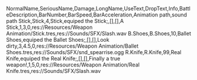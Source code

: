 NormalName,SeriousName,Damage,LongName,UseText,DropText,Info,BattleDescription,BarNumber,BarSpeed,BarAcceleration,Animation path,sound path
Stick,Stick,4,Stick,equiped the Stick;,[],[],A Stick,1,3,0,res://Resources/Weapon Animation/Stick.tres,res://Sounds/SFX/Slash.wav
B.Shoes,B.Shoes,10,Ballet Shoes,equiped the Ballet Shoes;,[],[],Look dirty,3,4.5,0,res://Resources/Weapon Animation/Ballet Shoes.tres,res://Sounds/SFX/snd_spearrise.ogg
R.Knife,R.Knife,99,Real Knife,equiped the Real Knife;,[],[],Finally a true weapon!,1,5,0,res://Resources/Weapon Animation/Real Knife.tres,res://Sounds/SFX/Slash.wav
